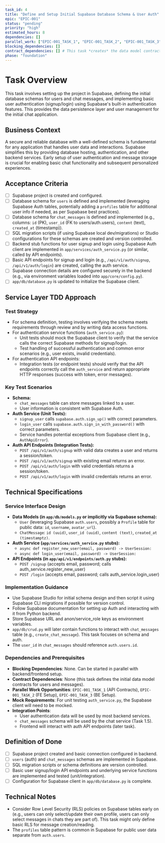 ```yaml
---
task_id: 4
title: "Define and Setup Initial Supabase Database Schema & User Auth"
epic: "EPIC-001"
status: "pending"
priority: "high"
estimated_hours: 8
dependencies: []
parallel_work: ["EPIC-001_TASK_1", "EPIC-001_TASK_2", "EPIC-001_TASK_3"]
blocking_dependencies: []
contract_dependencies: [] # This task *creates* the data model contract
phase: "foundation"
---
```


# Task Overview
This task involves setting up the project in Supabase, defining the initial database schemas for users and chat messages, and implementing basic user authentication (signup/login) using Supabase's built-in authentication features. This provides the data persistence layer and user management for the initial chat application.

## Business Context
A secure and reliable database with a well-defined schema is fundamental for any application that handles user data and interactions. Supabase simplifies this by providing database hosting, authentication, and other backend services. Early setup of user authentication and message storage is crucial for enabling basic chat functionality and subsequent personalized experiences.

## Acceptance Criteria
- [ ] Supabase project is created and configured.
- [ ] Database schema for `users` is defined and implemented (leveraging Supabase Auth tables, potentially adding a `profiles` table for additional user info if needed, as per Supabase best practices).
- [ ] Database schema for `chat_messages` is defined and implemented (e.g., columns: `id` (PK), `user_id` (FK to users/auth.users), `content` (text), `created_at` (timestamp)).
- [ ] SQL migration scripts (if using Supabase local dev/migrations) or Studio configurations for these schemas are created and version controlled.
- [ ] Backend stub functions for user signup and login using Supabase Auth client are implemented in `app/services/auth_service.py` (or similar, called by API endpoints).
- [ ] Basic API endpoints for signup and login (e.g., `/api/v1/auth/signup`, `/api/v1/auth/login`) are created, calling the auth service.
- [ ] Supabase connection details are configured securely in the backend (e.g., via environment variables loaded into `app/core/config.py`).
- [ ] `app/db/database.py` is updated to initialize the Supabase client.

## Service Layer TDD Approach
### Test Strategy
- For schema definition, testing involves verifying the schema meets requirements through review and by writing data access functions.
- For authentication service functions (`auth_service.py`):
  - Unit tests should mock the Supabase client to verify that the service calls the correct Supabase methods for signup/login.
  - Test handling of successful authentication and common error scenarios (e.g., user exists, invalid credentials).
- For authentication API endpoints:
  - Integration tests (or endpoint tests) should verify that the API endpoints correctly call the `auth_service` and return appropriate HTTP responses (success with token, error messages).

### Key Test Scenarios
- **Schema:**
  - `chat_messages` table can store messages linked to a user.
  - User information is consistent with Supabase Auth.
- **Auth Service (Unit Tests):**
  - `signup_user` calls `supabase.auth.sign_up()` with correct parameters.
  - `login_user` calls `supabase.auth.sign_in_with_password()` with correct parameters.
  - Service handles potential exceptions from Supabase client (e.g., `AuthApiError`).
- **Auth API Endpoints (Integration Tests):**
  - `POST /api/v1/auth/signup` with valid data creates a user and returns a session/token.
  - `POST /api/v1/auth/signup` with existing email returns an error.
  - `POST /api/v1/auth/login` with valid credentials returns a session/token.
  - `POST /api/v1/auth/login` with invalid credentials returns an error.

## Technical Specifications
### Service Interface Design
- **Data Models (in `app/db/models.py` or implicitly via Supabase schema):**
  - `User` (leveraging Supabase `auth.users`, possibly a `Profile` table for public data: `id`, `username`, `avatar_url`).
  - `ChatMessage`: `id (uuid)`, `user_id (uuid)`, `content (text)`, `created_at (timestamptz)`.
- **Auth Service (`app/services/auth_service.py` stubs):**
  - `async def register_new_user(email, password) -> UserSession:`
  - `async def login_user(email, password) -> UserSession:`
- **API Endpoints (in `app/api/v1/endpoints/auth.py` stubs):**
  - `POST /signup` (accepts email, password; calls auth_service.register_new_user)
  - `POST /login` (accepts email, password; calls auth_service.login_user)

### Implementation Guidance
- Use Supabase Studio for initial schema design and then script it using Supabase CLI migrations if possible for version control.
- Follow Supabase documentation for setting up Auth and interacting with it from Python backend.
- Store Supabase URL and anon/service_role keys as environment variables.
- `app/db/crud.py` will later contain functions to interact with `chat_messages` table (e.g., `create_chat_message`). This task focuses on schema and auth.
- The `user_id` in `chat_messages` should reference `auth.users.id`.

### Dependencies and Prerequisites
- **Blocking Dependencies**: None. Can be started in parallel with backend/frontend setup.
- **Contract Dependencies**: None (this task defines the initial data model contracts for users and messages).
- **Parallel Work Opportunities**: `EPIC-001_TASK_1` (API Contracts), `EPIC-001_TASK_2` (FE Setup), `EPIC-001_TASK_3` (BE Setup).
- **Mock Requirements**: For unit testing `auth_service.py`, the Supabase client will need to be mocked.
- **Integration Points**:
  - User authentication data will be used by most backend services.
  - `chat_messages` schema will be used by the chat service (Task 1.5).
  - Frontend will interact with auth API endpoints (later task).

## Definition of Done
- [ ] Supabase project created and basic connection configured in backend.
- [ ] `users` (auth) and `chat_messages` schemas are implemented in Supabase.
- [ ] SQL migration scripts or schema definitions are version controlled.
- [ ] Basic user signup/login API endpoints and underlying service functions are implemented and tested (unit/integration).
- [ ] Configuration for Supabase client in `app/db/database.py` is complete.

## Technical Notes
- Consider Row Level Security (RLS) policies on Supabase tables early on (e.g., users can only select/update their own profile, users can only select messages in chats they are part of). This task might only define basic RLS for message creation/reading.
- The `profiles` table pattern is common in Supabase for public user data separate from `auth.users`.
